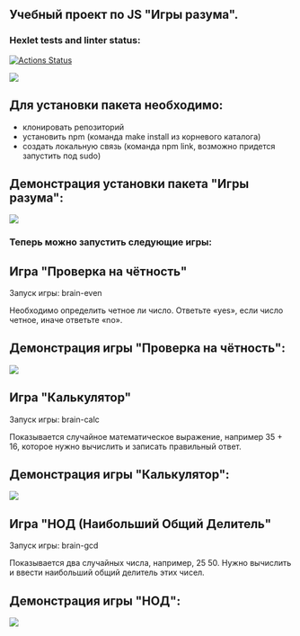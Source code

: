 <h2>Учебный проект по JS "Игры разума".</h2>

### Hexlet tests and linter status:

[![Actions Status](https://github.com/NettaK0t/backend-project-lvl1/workflows/hexlet-check/badge.svg)](https://github.com/NettaK0t/backend-project-lvl1/actions)

<a href="https://codeclimate.com/github/NettaK0t/backend-project-lvl1/maintainability"><img src="https://api.codeclimate.com/v1/badges/66eedfeea362a15b60f4/maintainability" /></a>

<h2>Для установки пакета необходимо:</h2>
<ul>
 <li>клонировать репозиторий</li>
 <li>установить npm (команда <span>make install из корневого каталога)</span></li>
 <li>создать локальную связь (команда <span>npm link</span>, возможно придется запустить под sudo)</li>
</ul>

<h2>Демонстрация установки пакета "Игры разума":</h2>
<a href="https://asciinema.org/a/unVxndm68NAHjFYJUjCo08616" target="_blank"><img src="https://asciinema.org/a/unVxndm68NAHjFYJUjCo08616.svg" /></a>

<h3>Теперь можно запустить следующие игры:</h3>

<h2>Игра "Проверка на чётность"</h2>
Запуск игры: <span>brain-even</span>

Необходимо определить четное ли число. Ответьте «yes», если число четное, иначе ответьте «no».

<h2>Демонстрация игры "Проверка на чётность":</h2>
<a href="https://asciinema.org/a/UIFkT9S5kP4Vqq8vkcJ6BYLhb" target="_blank"><img src="https://asciinema.org/a/UIFkT9S5kP4Vqq8vkcJ6BYLhb.svg" /></a>

<h2>Игра "Калькулятор"</h2>
Запуск игры: <span>brain-calc</span>

Показывается случайное математическое выражение, например 35 + 16, которое нужно вычислить и записать правильный ответ.

<h2>Демонстрация игры "Калькулятор":</h2>
<a href="https://asciinema.org/a/Lpq9Z0Chu6Yuqex09NAoWV5Qx" target="_blank"><img src="https://asciinema.org/a/Lpq9Z0Chu6Yuqex09NAoWV5Qx.svg" /></a>

<h2>Игра "НОД (Наибольший Общий Делитель"</h2>
Запуск игры: <span>brain-gcd</span>

Показывается два случайных числа, например, 25 50. Нужно вычислить и ввести наибольший общий делитель этих чисел.

<h2>Демонстрация игры "НОД":</h2>
<a href="https://asciinema.org/a/uDkjhpT2ro5f0VumYj6n9iDKj" target="_blank"><img src="https://asciinema.org/a/uDkjhpT2ro5f0VumYj6n9iDKj.svg" /></a>